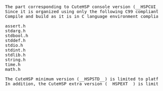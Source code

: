 <pre>
The part corresponding to CuteHSP console version (__HSPCUI__) of this source (cutehsp.c)
Since it is organized using only the following C99 compliant library,
Compile and build as it is in C language environment compliant with this standard.

assert.h
stdarg.h
stdbool.h
stddef.h
stdio.h
stdint.h
stdlib.h
string.h
time.h
math.h

The CuteHSP minimum version (__HSPSTD__) is limited to platforms that can use GLFW3,
In addition, the CuteHSP extra version (__HSPEXT__) is limited to platforms that can use GLFW3, OpenAL.
</pre>
